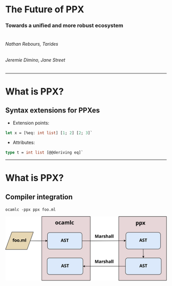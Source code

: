 <!-- $theme: gaia -->

# The Future of PPX

### Towards a unified and more robust ecosystem

#

###### Nathan Rebours, Tarides
###### Jeremie Dimino, Jane Street

---

# What is PPX?

## Syntax extensions for PPXes

- Extension points:
```ocaml
let x = [%eq: int list] [1; 2] [2; 3]`
```
- Attributes:
```ocaml
type t = int list [@@deriving eq]`
```

---

# What is PPX?

## Compiler integration

`ocamlc -ppx ppx foo.ml`

![100%](images/ocamlc-ppx.svg)
